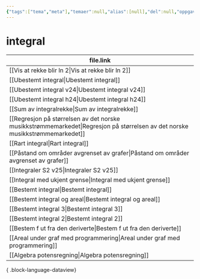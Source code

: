 ```yaml
---
{"tags":["tema","meta"],"temaer":null,"alias":[null],"del":null,"oppgave":null,"fag":null,"eksamen":null,"dg-publish":true,"title":"integral","date":"2023-06-01","modified":"2023-06-01","permalink":"/temaer/integral/","dgPassFrontmatter":true}
---
```



# integral
| file.link                                                                                                                       |
| ------------------------------------------------------------------------------------------------------------------------------- |
| [[Vis at rekke blir ln 2\|Vis at rekke blir ln 2]]                                                                           |
| [[Ubestemt integral\|Ubestemt integral]]                                                                                     |
| [[Ubestemt integral v24\|Ubestemt integral v24]]                                                                             |
| [[Ubestemt integral h24\|Ubestemt integral h24]]                                                                             |
| [[Sum av integralrekke\|Sum av integralrekke]]                                                                               |
| [[Regresjon på størrelsen av det norske musikkstrømmemarkedet\|Regresjon på størrelsen av det norske musikkstrømmemarkedet]] |
| [[Rart integral\|Rart integral]]                                                                                             |
| [[Påstand om områder avgrenset av grafer\|Påstand om områder avgrenset av grafer]]                                           |
| [[Integraler S2 v25\|Integraler S2 v25]]                                                                                     |
| [[Integral med ukjent grense\|Integral med ukjent grense]]                                                                   |
| [[Bestemt integral\|Bestemt integral]]                                                                                       |
| [[Bestemt integral og areal\|Bestemt integral og areal]]                                                                     |
| [[Bestemt integral 3\|Bestemt integral 3]]                                                                                   |
| [[Bestemt integral 2\|Bestemt integral 2]]                                                                                   |
| [[Bestem f ut fra den deriverte\|Bestem f ut fra den deriverte]]                                                             |
| [[Areal under graf med programmering\|Areal under graf med programmering]]                                                   |
| [[Algebra potensregning\|Algebra potensregning]]                                                                             |

{ .block-language-dataview}
